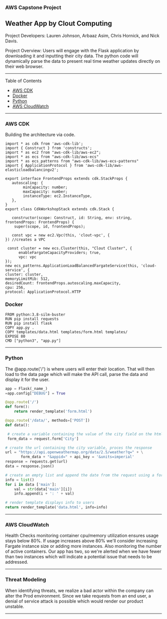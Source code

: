 ### AWS Capstone Project 
## Weather App by Clout Computing 

Project Developers: Lauren Johnson, Arbaaz Asim, Chris Hornick, and Nick Davis.

Project Overview: Users will engage with the Flask application by downloading it and inputting their city data. The python code will dynamically parse the data to present real time weather updates directly on their web browser. 

---

Table of Contents
- [AWS CDK](#aws-cdk)
- [Docker](#docker)
- [Python](#python)
- [AWS CloudWatch](#aws-cloudwatch)
  
---

### AWS CDK 
Building the architecture via code. 

```cdk
import * as cdk from 'aws-cdk-lib';
import { Construct } from 'constructs';
import * as ec2 from "aws-cdk-lib/aws-ec2";
import * as ecs from "aws-cdk-lib/aws-ecs"
import * as ecs_patterns from "aws-cdk-lib/aws-ecs-patterns"
import { ApplicationProtocol } from 'aws-cdk-lib/aws-elasticloadbalancingv2';

export interface FrontendProps extends cdk.StackProps {
   autoscaling: {
        minCapacity: number;
        maxCapacity: number;
        instanceType: ec2.InstanceType,
   },
}
export class CdkWorkshopStack extends cdk.Stack {

   constructor(scope: Construct, id: String, env: string,  frontendProps: FrontendProps) {
    super(scope, id, frontendProps);

   const vpc = new ec2.Vpc(this, 'clout-vpc', {
}) //creates a VPC

 const cluster = new ecs.Cluster(this, "Clout Cluster", {
      enableFargateCapacityProviders; true,
      vpc: vpc
});
new ecs_patterns.ApplicationLoadBalancedFargateService(this, 'cloud-service', {
cluster: cluster,
memoryLimitMib: 512,
desiredCount: frontendProps.autoscaling.maxCapacity,
cpu: 256,
protocol: ApplicationProtocol.HTTP
```
### Docker

```docker
FROM python:3.8-silm-buster
RUN pip install requests
RUN pip install flask
COPY app.py .
COPY templates/data.html templates/form.html templates/
EXPOSE 80
CMD ["python3", "app.py"]
```

---

### Python
The @app.route('/') is where users will enter their location. That will then load to the data page which will make the API call, parse the data and display it for the user. 

```python
app = Flask(_name_)
=app.config["DEBUG"] = True

@app.route('/')
def form():
    return render_template('form.html')

@app.route('/data/', methods=['POST'])
def data():

 # create a variable containing the value of the city field on the html form
 form_data = request.form['City']

# create the url containing the city variable, proces the response
url = "https://api.openweathermap.org/data/2.5/weather?q=" + \
       form_data + "&appid=" + api_key = '&units=imperial'
response = requests.get(url)
data = response.json()

# create an empty list and append the date from the request using a for loop
info = list()
for i in data ['main']:
    val = str(data['main'][i])
    info.append(i + ': ' + val)

# render template displays info to users
return render_template('data.html', info=info)
```

---

### AWS CloudWatch

Health Checks monitoring container cpu/memory utilization ensures usage stays below 80%. If usage increases above 80% we'll consider increasing Fargate instance size or adding more instances. Also monitoring the number of active containers. Our app has two, so we're alerted when we have fewer than two instances which will indicate a potential issue that needs to be addressed. 

---

### Threat Modeling 

When identifying threats, we realize a bad actor within the company can alter the Prod environment. Since we take requests from an end user, a denial of service attack is possible which would render our product unstable.

---
